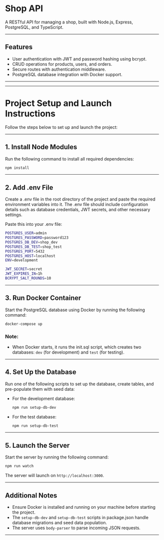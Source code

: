 # Shop API

A RESTful API for managing a shop, built with Node.js, Express, PostgreSQL, and TypeScript.

---

## Features

- User authentication with JWT and password hashing using bcrypt.
- CRUD operations for products, users, and orders.
- Secure routes with authentication middleware.
- PostgreSQL database integration with Docker support.
---

---

# Project Setup and Launch Instructions

Follow the steps below to set up and launch the project:

---

## 1. Install Node Modules
Run the following command to install all required dependencies:

```bash
npm install
```

---

## 2. Add .env File
Create a .env file in the root directory of the project and paste the required environment variables into it. The .env file should include configuration details such as database credentials, JWT secrets, and other necessary settings.

Paste this into your .env file:
```bash
POSTGRES_USER=admin
POSTGRES_PASSWORD=password123
POSTGRES_DB_DEV=shop_dev
POSTGRES_DB_TEST=shop_test
POSTGRES_PORT=5432
POSTGRES_HOST=localhost
ENV=development

JWT_SECRET=secret
JWT_EXPIRES_IN=1h
BCRYPT_SALT_ROUNDS=10  
```
---

## 3. Run Docker Container
Start the PostgreSQL database using Docker by running the following command:

```bash
docker-compose up
```

### Note:
- When Docker starts, it runs the init.sql script, which creates two databases: `dev` (for development) and `test` (for testing).

---

## 4. Set Up the Database
Run one of the following scripts to set up the database, create tables, and pre-populate them with seed data:

- For the development database:
  ```bash
  npm run setup-db-dev
  ```

- For the test database:
  ```bash
  npm run setup-db-test
  ```

---

## 5. Launch the Server
Start the server by running the following command:

```bash
npm run watch
```

The server will launch on `http://localhost:3000`.

---

## Additional Notes
- Ensure Docker is installed and running on your machine before starting the project.
- The `setup-db-dev` and `setup-db-test` scripts in package.json handle database migrations and seed data population.
- The server uses `body-parser` to parse incoming JSON requests.

---